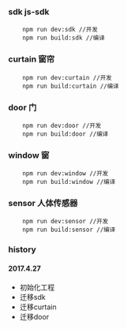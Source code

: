 ### sdk js-sdk
```
    npm run dev:sdk //开发
    npm run build:sdk //编译
```
### curtain 窗帘
```
    npm run dev:curtain //开发
    npm run build:curtain //编译
```

### door 门
```
    npm run dev:door //开发
    npm run build:door //编译
```

### window 窗
```
    npm run dev:window //开发
    npm run build:window //编译
```

### sensor 人体传感器
```
    npm run dev:sensor //开发
    npm run build:sensor //编译
```
### history


#### 2017.4.27
- 初始化工程
- 迁移sdk
- 迁移curtain
- 迁移door